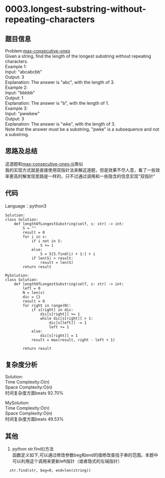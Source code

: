 # 0003.longest-substring-without-repeating-characters  

## 题目信息  
Problem:[max-consecutive-ones](https://leetcode.com/problems/longest-substring-without-repeating-characters/)  
Given a string, find the length of the longest substring without repeating characters.  
Example 1:  
Input: "abcabcbb"  
Output: 3  
Explanation: The answer is "abc", with the length of 3.  
Example 2:  
Input: "bbbbb"  
Output: 1  
Explanation: The answer is "b", with the length of 1.  
Example 3:  
Input: "pwwkew"  
Output: 3  
Explanation: The answer is "wke", with the length of 3.   
Note that the answer must be a substring, "pwke" is a subsequence and not a substring.  

## 思路及总结
这道题和[max-consecutive-ones-iii](https://leetcode.com/problems/max-consecutive-ones-iii/)类似  
我的实现方式就是直接使用双指针法来解这道题，但是效果不尽人意，看了一些效率更高的解发现思路是一样的，只不过通过调用和一些隐含的信息实现“双指针”  

## 代码
Language：python3  
```
Solution:
class Solution:
    def lengthOfLongestSubstring(self, s: str) -> int:
        S = ""
        result = 0
        for i in s:
            if i not in S:
                S += i
            else:
                S = S[S.find(i) + 1:] + i
            if len(S) > result:
                result = len(S)
        return result
```
```
MySolution:
class Solution:
    def lengthOfLongestSubstring(self, s: str) -> int:
        left = 0
        N = len(s)  
        dic = {}
        result = 0
        for right in range(N):
            if s[right] in dic:
                dic[s[right]] += 1
                while dic[s[right]] > 1:
                    dic[s[left]] -= 1
                    left += 1
            else:
                dic[s[right]] = 1
            result = max(result, right - left + 1)
        
        return result
```

## 复杂度分析  
Solution:  
Time Complexity:O(n)  
Space Complexity:O(n)  
时间复杂度方面beats 92.70%    

MySolution:  
Time Complexity:O(n)  
Space Complexity:O(n)  
时间复杂度方面beats 49.53%  

## 其他  
1. python str.find()方法  
函数定义如下,可以通过修改参数beg和end的值修改查找子串的范围。本题中可以利用这个调用来更新left指针（或者隐式的左端指针）  
```
  str.find(str, beg=0, end=len(string))
```
